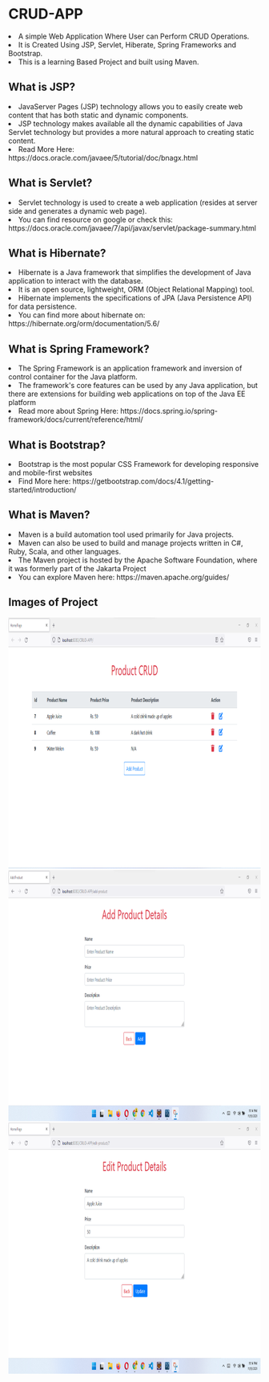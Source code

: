 # CRUD-APP
<li> A simple Web Application Where User can Perform CRUD Operations.
<li> It is Created Using JSP, Servlet, Hiberate, Spring Frameworks and Bootstrap.
<li> This is a learning Based Project and built using Maven.

## What is JSP?
<li> JavaServer Pages (JSP) technology allows you to easily create web content that has both static and dynamic components.
<li> JSP technology makes available all the dynamic capabilities of Java Servlet technology but provides a more natural approach to creating static content.
<li> Read More Here: https://docs.oracle.com/javaee/5/tutorial/doc/bnagx.html

## What is Servlet?
<li> Servlet technology is used to create a web application (resides at server side and generates a dynamic web page).
<li> You can find resource on google or check this: https://docs.oracle.com/javaee/7/api/javax/servlet/package-summary.html

## What is Hibernate?
<li> Hibernate is a Java framework that simplifies the development of Java application to interact with the database.
<li> It is an open source, lightweight, ORM (Object Relational Mapping) tool.
<li> Hibernate implements the specifications of JPA (Java Persistence API) for data persistence.
<li> You can find more about hibernate on: https://hibernate.org/orm/documentation/5.6/

## What is Spring Framework?
<li> The Spring Framework is an application framework and inversion of control container for the Java platform. 
<li> The framework's core features can be used by any Java application, but there are extensions for building web applications on top of the Java EE platform
<li> Read more about Spring Here: https://docs.spring.io/spring-framework/docs/current/reference/html/

## What is Bootstrap?
<li> Bootstrap is the most popular CSS Framework for developing responsive and mobile-first websites
<li> Find More here: https://getbootstrap.com/docs/4.1/getting-started/introduction/

## What is Maven?
<li> Maven is a build automation tool used primarily for Java projects.
<li> Maven can also be used to build and manage projects written in C#, Ruby, Scala, and other languages.
<li> The Maven project is hosted by the Apache Software Foundation, where it was formerly part of the Jakarta Project
<li> You can explore Maven here: https://maven.apache.org/guides/

## Images of Project
<img src="https://github.com/l33t-c0d3r-66/CRUD-APP/blob/master/projectImages/pic1.png" width=800 height=500/>

<img src="https://github.com/l33t-c0d3r-66/CRUD-APP/blob/master/projectImages/pic2.png" width=800 height=500/>

<img src="https://github.com/l33t-c0d3r-66/CRUD-APP/blob/master/projectImages/pic3.png" width=800 height=500/>
